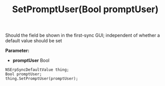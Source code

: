 ﻿---
uid: crmscript_ref_NSErpSyncDefaultValue_SetPromptUser
title: SetPromptUser(Bool promptUser)
intellisense: NSErpSyncDefaultValue.SetPromptUser
keywords: NSErpSyncDefaultValue, GetPromptUser
so.topic: reference
---

Should the field be shown in the first-sync GUI; independent of whether a default value should be set

**Parameter:** 
 - **promptUser** Bool

```crmscript
NSErpSyncDefaultValue thing;
Bool promptUser;
thing.SetPromptUser(promptUser);
```

